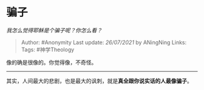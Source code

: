 # 骗子
*我怎么觉得耶稣是个骗子呢？你怎么看？*

> Author: #Anonymity 
Last update: *26/07/2021* by ANingNing
Links:
Tags: #神学Theology 

像的确是很像的。你觉得像，不奇怪。

---

其实，人间最大的悲剧，也是最大的讽刺，就是**真全跟你说实话的人最像骗子**。